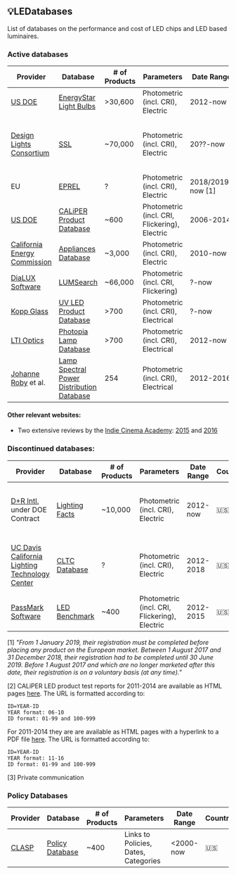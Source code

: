 ## 💡LEDatabases
List of databases on the performance and cost of LED chips and LED based luminaires.

### Active databases

| Provider | Database | # of Products | Parameters | Date Range | Country | Comments |
| -------- | -------- | ------------- | ---------- | ---------- | -------- | --------
| [US DOE](https://www.energystar.gov/) | [EnergyStar Light Bulbs](https://data.energystar.gov/Active-Specifications/ENERGY-STAR-Certified-Light-Bulbs-Version-2-0/ebgj-qsf7/data) | >30,600 | Photometric (incl. CRI), Electric | 2012-now | 🇺🇸 | |
| [Design Lights Consortium](http://www.designlights.org/) | [SSL](https://www.designlights.org/search/) | ~70,000 | Photometric (incl. CRI), Electric | 20??-now | 🇺🇸 | Unstable database GUI, but API access from 10k$/year.  |
| EU | [EPREL](https://webgate.ec.europa.eu/fpfis/wikis/spaces/viewspace.action?key=EPREL) | ? | Photometric (incl. CRI), Electric | 2018/2019-now [1] | 🇪🇺 |  |
| [US DOE](https://www.energy.gov/eere/ssl/caliper) | [CALiPER Product Database](https://cltc.ucdavis.edu/article/led-lamp-database) | ~600 | Photometric (incl. CRI, Flickering), Electric | 2006-2014 | 🇺🇸 | [2] |
| [California Energy Commission](https://www.energy.ca.gov/) | [Appliances Database](https://cacertappliances.energy.ca.gov/Pages/ApplianceSearch.aspx) | ~3,000 | Photometric (incl. CRI), Electric | 2010-now | 🇺🇸 | |
| [DiaLUX Software](https://www.dial.de/en/dialux/) | [LUMSearch](https://lumsearch.com/en-US/) | ~66,000 | Photometric (incl. CRI, Flickering) | ?-now | 🇩🇪 |  |
| [Kopp Glass](http://www.koppglass.com/) | [UV LED Product Database](http://go.koppglass.com/available-uv-leds-2017-0?submissionGuid=f498e77b-57d6-4974-8198-c46892a87d2a) | >700 | Photometric (incl. CRI), Electrical | ?-now | 🇺🇸 |  |
| [LTI Optics](http://www.ltioptics.com/en/index.html) | [Photopia Lamp Database](http://www.ltioptics.com/en/library-lamps-details.html) | >700 | Photometric (incl. CRI), Electrical | 2012-now | 🇺🇸 |  |
| [Johanne Roby](https://www.johanneroby.net/) et al. | [Lamp Spectral Power Distribution Database](http://galileo.graphycs.cegepsherbrooke.qc.ca/app/en/lamps?page=1) | 254 | Photometric (incl. CRI), Electrical | 2012-2016 | 🇨🇦 |  |

#### Other relevant websites:

- Two extensive reviews by the [Indie Cinema Academy](https://indiecinemaacademy.com/): [2015](https://indiecinemaacademy.com/led-color-rendering-database-the-results/) and [2016](https://indiecinemaacademy.com/complete-led-color-database-cri-tlci-cqs-tm30-15/)

### Discontinued databases:

| Provider | Database | # of Products | Parameters | Date Range | Country | Comments |
| -------- | -------- | ------------- | ---------- | ---------- | -------- | --------
| [D+R Intl.](https://drintl.com/) under DOE Contract | [Lighting Facts](https://www.lightingfacts.com/Products) | ~10,000 | Photometric (incl. CRI), Electric | 2012-now | 🇺🇸 | Discontinued in 2019 after DOE deemed its mission a success. |
| [UC Davis California Lighting Technology Center](https://cltc.ucdavis.edu/) | [CLTC Database](https://cltc.ucdavis.edu/article/led-lamp-database) | ? | Photometric (incl. CRI), Electric | 2012-2018 | 🇺🇸 | Discontinued due to lack of funding, data no longer available [3]. |
| [PassMark Software](https://www.passmark.com/) | [LED Benchmark](http://www.ledbenchmark.com/list.php?thumbnails) | ~400 | Photometric (incl. CRI, Flickering), Electric | 2012-2015 | 🇺🇸 | Discontinued |


[1] _"From 1 January 2019, their registration must be completed before placing any product on the European market.
Between 1 August 2017 and 31 December 2018, their registration had to be completed until 30 June 2019.
Before 1 August 2017 and which are no longer marketed after this date, their registration is on a voluntary basis (at any time)."_

[2] CALiPER LED product test reports for 2011-2014 are available as HTML pages [here](https://www1.eere.energy.gov/buildings/ssl/caliper/SummaryReport.aspx?caliperID=14-01). The URL is formatted according to:

    ID=YEAR-ID
    YEAR format: 06-10
    ID format: 01-99 and 100-999

For 2011-2014 they are are available as HTML pages
with a hyperlink to a PDF file [here](https://www1.eere.energy.gov/buildings/ssl/caliper/SummaryReport.aspx?caliperID=14-01). The URL is formatted according to:

    ID=YEAR-ID
    YEAR format: 11-16
    ID format: 01-99 and 100-999

[3] Private communication

### Policy Databases
| Provider | Database | # of Products | Parameters | Date Range | Country | Comments |
| -------- | -------- | ------------- | ---------- | ---------- | -------- | --------
| [CLASP](https://clasp.ngo/) | [Policy Database](https://clasp.ngo/policies) | ~400 | Links to Policies, Dates, Categories | <2000-now | 🇺🇸 |  |
